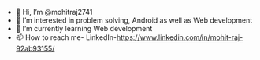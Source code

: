 - 👋 Hi, I’m @mohitraj2741
- 👀 I’m interested in problem solving, Android as well as Web development
- 🌱 I’m currently learning Web development
- 📫 How to reach me- 
  LinkedIn-https://www.linkedin.com/in/mohit-raj-92ab93155/

<!---
mohitraj2741/mohitraj2741 is a ✨ special ✨ repository because its `README.md` (this file) appears on your GitHub profile.
You can click the Preview link to take a look at your changes.
--->
